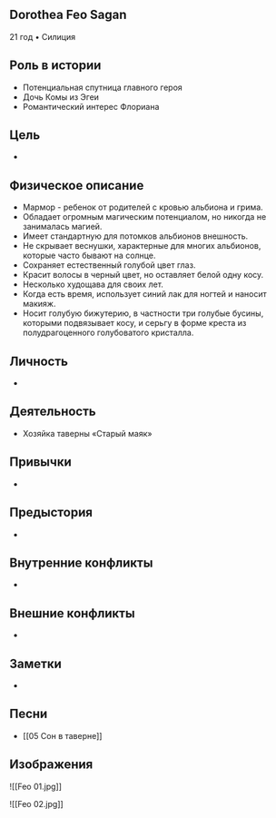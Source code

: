 ## Dorothea Feo Sagan

21 год • Силиция

## Роль в истории

* Потенциальная спутница главного героя
* Дочь Комы из Эгеи
* Романтический интерес Флориана

## Цель

* 

## Физическое описание

* Мармор - ребенок от родителей с кровью альбиона и грима.
* Обладает огромным магическим потенциалом, но никогда не занималась магией.
* Имеет стандартную для потомков альбионов внешность.
* Не скрывает веснушки, характерные для многих альбионов, которые часто бывают на солнце.
* Сохраняет естественный голубой цвет глаз.
* Красит волосы в черный цвет, но оставляет белой одну косу.
* Несколько худощава для своих лет.
* Когда есть время, использует синий лак для ногтей и наносит макияж.
* Носит голубую бижутерию, в частности три голубые бусины, которыми подвязывает косу, и серьгу в форме креста из полудрагоценного голубоватого кристалла.

## Личность

* 

## Деятельность

* Хозяйка таверны «Старый маяк»

## Привычки

* 

## Предыстория

* 

## Внутренние конфликты

* 

## Внешние конфликты

* 

## Заметки

* 

## Песни

* [[05 Сон в таверне]]

## Изображения

![[Feo 01.jpg]]

![[Feo 02.jpg]]

